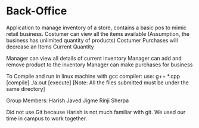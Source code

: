 # Back-Office
Application to manage inventory of a store, contains a basic pos to mimic  retail business.
Costumer can view all the items available (Assumption, the business has unlimited quantity of products)
Costumer Purchases will decrease an Items Current Quantity

Manager can view all details of current inventory
Manager can add and remove product to the inventory
Manager can make purchases for business


To Compile and run in linux machine with gcc compiler:
use: g++ *.cpp [compile]
    ./a.out    [execute]
[Note: All the files submitted must be under the same directory]


Group Members:
Harish Javed 
Jigme Rinji Sherpa

Did not use Git because Harish is not much familiar with git.
We used our time in campus to work together.
